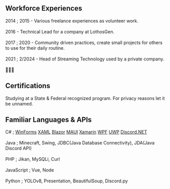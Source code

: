 ## Workforce Experiences
2014 ; 2015 - Various freelance experiences as volunteer work.<br /><br />
2016 - Technical Lead for a company at LothosGen. <br /><br />
2017 ; 2020 - Community driven practices, create small projects for others to use for their daily routine.<br /><br />
2021 ; 2/2024 - Head of Streaming Technology used by a private company.<br /><br />
👀👀👀

## Certifications
Studying at a State & Federal recognized program. For privacy reasons let it be unnamed. 

## Familiar Languages & APIs
C# ; [WinForms](https://learn.microsoft.com/en-us/dotnet/desktop/winforms/overview/?view=netdesktop-8.0) [XAML](https://learn.microsoft.com/en-us/visualstudio/xaml-tools/xaml-overview?view=vs-2022) [Blazor](https://learn.microsoft.com/en-us/aspnet/core/blazor/?view=aspnetcore-8.0) [MAUI](https://learn.microsoft.com/en-us/dotnet/maui/what-is-maui?view=net-maui-8.0) [Xamarin](https://dotnet.microsoft.com/en-us/apps/xamarin/xamarin-forms) [WPF](https://learn.microsoft.com/en-us/dotnet/desktop/wpf/getting-started/introduction-to-wpf-in-vs?view=netframeworkdesktop-4.8) [UWP](https://learn.microsoft.com/en-us/windows/uwp/get-started/universal-application-platform-guide) [Discord.NET](https://github.com/discord-net/Discord.Net)<br /><br />
Java ; Minecraft, Swing, JDBC(Java Database Connectivity), JDA(Java Discord API)<br /><br />
PHP ; Jikan, MySQLi, Curl<br /><br />
JavaScript ; Vue, Node<br /><br />
Python ; YOLOv8, Presentation, BeautifulSoup, Discord.py<br /><br />

